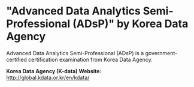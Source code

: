# "Advanced Data Analytics Semi-Professional (ADsP)" by Korea Data Agency

Advanced Data Analytics Semi-Professional (ADsP) is a government-certified certification examination from Korea Data Agency.

**Korea Data Agency (K-data) Website:**  
http://global.kdata.or.kr/en/kdata/
